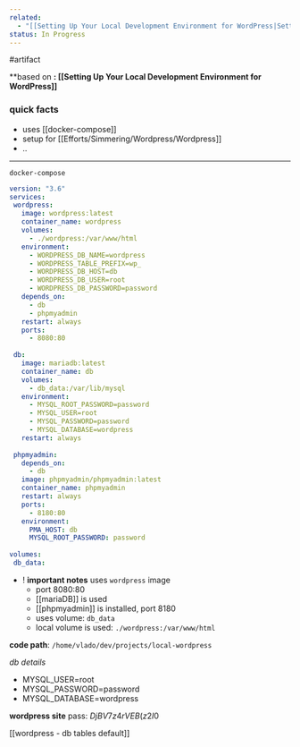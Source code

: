 ```yaml
---
related:
  - "[[Setting Up Your Local Development Environment for WordPress|Setting Up Your Local Development Environment for WordPress]]"
status: In Progress
---
```

#artifact

**based on **: [[Setting Up Your Local Development Environment for WordPress]]**
### quick facts
- uses [[docker-compose]]
- setup for [[Efforts/Simmering/Wordpress/Wordpress]]
- ..
---

`docker-compose`

```yaml
version: "3.6"
services:
 wordpress:
   image: wordpress:latest
   container_name: wordpress
   volumes:
     - ./wordpress:/var/www/html
   environment:
     - WORDPRESS_DB_NAME=wordpress
     - WORDPRESS_TABLE_PREFIX=wp_
     - WORDPRESS_DB_HOST=db
     - WORDPRESS_DB_USER=root
     - WORDPRESS_DB_PASSWORD=password
   depends_on:
     - db
     - phpmyadmin
   restart: always
   ports:
     - 8080:80
 
 db:
   image: mariadb:latest
   container_name: db
   volumes:
     - db_data:/var/lib/mysql
   environment:
     - MYSQL_ROOT_PASSWORD=password
     - MYSQL_USER=root
     - MYSQL_PASSWORD=password
     - MYSQL_DATABASE=wordpress
   restart: always
 
 phpmyadmin:
   depends_on:
     - db
   image: phpmyadmin/phpmyadmin:latest
   container_name: phpmyadmin
   restart: always
   ports:
     - 8180:80
   environment:
     PMA_HOST: db
     MYSQL_ROOT_PASSWORD: password
 
volumes:
 db_data:
```

- ! **important notes**
 uses `wordpress` image
	- port 8080:80 
	- [[mariaDB]] is used
	- [[phpmyadmin]] is installed, port 8180
	- uses volume: `db_data`
	- local volume is used: `./wordpress:/var/www/html`

**code path**: `/home/vlado/dev/projects/local-wordpress`

*db details*
- MYSQL_USER=root
- MYSQL_PASSWORD=password
- MYSQL_DATABASE=wordpress

**wordpress site**
pass: $DjBV7z4rVEB(z2I$0

[[wordpress - db tables default]]
